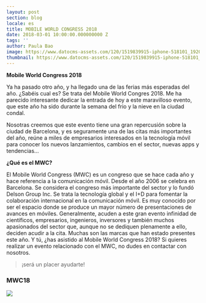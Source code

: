 ```yaml
---
layout: post
section: blog
locale: es
title: MOBILE WORLD CONGRESS 2018
date: 2018-03-01 10:00:00.000000000 Z
tags: ''
author: Paula Bao
image: https://www.datocms-assets.com/120/1519839915-iphone-518101_1920.jpg?w=1024&fm=jpg
thumbnail: https://www.datocms-assets.com/120/1519839915-iphone-518101_1920.jpg?w=105&fm=jpg
---
```


**Mobile World Congress 2018**

Ya ha pasado otro año, y ha llegado una de las ferias más esperadas del año. ¿Sabéis cual es? Se trata del Mobile World Congres 2018. Me ha parecido interesante dedicar la entrada de hoy a este maravilloso evento, que este año ha sido durante la semana del frio y la nieve en la ciudad condal.

Nosotras creemos que este evento tiene una gran repercusión sobre la ciudad de Barcelona, y es seguramente una de las citas más importantes del año, reúne a miles de empresarios interesados en la tecnología móvil para conocer los nuevos lanzamientos, cambios en el sector, nuevas apps y tendencias…

**¿Qué es el MWC?**

El Mobile World Congress (MWC) es un congreso que se hace cada año y hace referencia a la comunicación móvil. Desde el año 2006 se celebra en Barcelona. Se considera el congreso más importante del sector y lo fundó Delson Group Inc.
Se trata la tecnología global y el I+D para fomentar la colaboración internacional en la comunicación móvil. Es muy conocido por ser el espacio donde se produce un mayor número de presentaciones de avances en móviles. Generalmente, acuden a este gran evento infinidad de científicos, empresarios, ingenieros, inversores y también muchos apasionados del sector que, aunque no se dediquen plenamente a ello, deciden acudir a la cita.
Muchas son las marcas que han estado presentes este año. Y tú, ¿has asistido al Mobile World Congress 2018? Si quieres realizar un evento relacionado con el MWC, no dudes en contactar con nosotros. 

> ¡será un placer ayudarte!





### MWC18

![](https://www.datocms-assets.com/120/1520008263-1-1.jpg)
